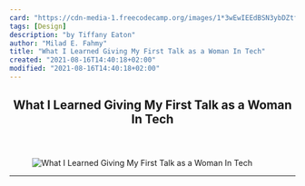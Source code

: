 ```yaml
---
card: "https://cdn-media-1.freecodecamp.org/images/1*3wEwIEEdBSN3ybDZtfVn_w.png"
tags: [Design]
description: "by Tiffany Eaton"
author: "Milad E. Fahmy"
title: "What I Learned Giving My First Talk as a Woman In Tech"
created: "2021-08-16T14:40:18+02:00"
modified: "2021-08-16T14:40:18+02:00"
---
```

<div class="site-wrapper">
<main id="site-main" class="site-main outer">
<div class="inner">
<article class="post-full post tag-design tag-startup tag-life-lessons tag-self-improvement tag-feminism ">
<header class="post-full-header">
<h1 class="post-full-title">What I Learned Giving My First Talk as a Woman In Tech</h1>
</header>
<figure class="post-full-image">
<picture>
<source media="(max-width: 700px)" sizes="1px" srcset="data:image/gif;base64,R0lGODlhAQABAIAAAAAAAP///yH5BAEAAAAALAAAAAABAAEAAAIBRAA7 1w">
<source media="(min-width: 701px)" sizes="(max-width: 800px) 400px,
(max-width: 1170px) 700px,
1400px" srcset="https://cdn-media-1.freecodecamp.org/images/1*3wEwIEEdBSN3ybDZtfVn_w.png 300w,
https://cdn-media-1.freecodecamp.org/images/1*3wEwIEEdBSN3ybDZtfVn_w.png 600w,
https://cdn-media-1.freecodecamp.org/images/1*3wEwIEEdBSN3ybDZtfVn_w.png 1000w,
https://cdn-media-1.freecodecamp.org/images/1*3wEwIEEdBSN3ybDZtfVn_w.png 2000w">
<img onerror="this.style.display='none'" src="https://cdn-media-1.freecodecamp.org/images/1*3wEwIEEdBSN3ybDZtfVn_w.png" alt="What I Learned Giving My First Talk as a Woman In Tech">
</picture>
</figure>
<section class="post-full-content">
<div class="post-content medium-migrated-article">
</div>
<hr>
</section>
</article>
</div>
</main>
</div>
<!-- Google Tag Manager (noscript) -->
<!-- End Google Tag Manager (noscript) -->

